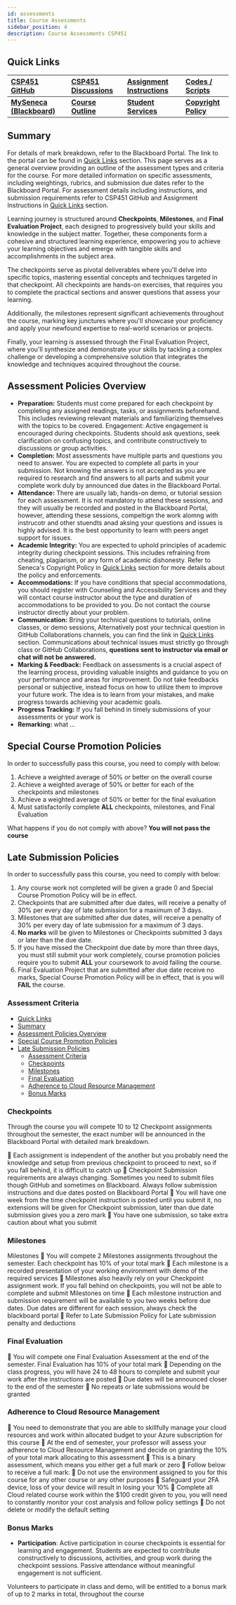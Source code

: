 ```yaml
---
id: assessments
title: Course Assessments
sidebar_position: 4
description: Course Assessments CSP451
---
```


## Quick Links

| [CSP451 GitHub](https://github.com/CSP451) | [CSP451 Discussions](https://github.com/orgs/CSP451/discussions) | [Assignment Instructions](https://github.com/CSP451) | [Codes / Scripts](https://github.com/CSP451) |
| :--- | :--- | :--- | :--- |
| [**MySeneca (Blackboard)**](https://my.senecacollege.ca/) | [**Course Outline**](https://apps.senecapolytechnic.ca/ssos/findOutline.do?termCode=08424&subjectCode=CSP451&schoolCode=ITAS) | [**Student Services**](https://www.senecapolytechnic.ca/about/policies/academics-and-student-services.html) | [**Copyright Policy**](https://www.senecapolytechnic.ca/about/policies/copyright-policy.html) |

## Summary

For details of mark breakdown, refer to the Blackboard Portal. The link to the portal can be found in [Quick Links](#quick-links) section. This page serves as a general overview providing an outline of the assessment types and criteria for the course. For more detailed information on specific assessments, including weightings, rubrics, and submission due dates refer to the Blackboard Portal. For assessment details including instructions, and submission requirements refer to CSP451 GitHub and Assignment Instructions in [Quick Links](#quick-links) section.

Learning journey is structured around **Checkpoints**, **Milestones**, and **Final Evaluation Project**, each designed to progressively build your skills and knowledge in the subject matter. Together, these components form a cohesive and structured learning experience, empowering you to achieve your learning objectives and emerge with tangible skills and accomplishments in the subject area.

The checkpoints serve as pivotal deliverables where you'll delve into specific topics, mastering essential concepts and techniques targeted in that checkpoint. All checkpoints are hands-on exercises, that requires you to complete the practical sections and answer questions that assess your learning.

Additionally, the milestones represent significant achievements throughout the course, marking key junctures where you'll showcase your proficiency and apply your newfound expertise to real-world scenarios or projects.

Finally, your learning is assessed through the Final Evaluation Project, where you'll synthesize and demonstrate your skills by tackling a complex challenge or developing a comprehensive solution that integrates the knowledge and techniques acquired throughout the course.

## Assessment Policies Overview

- **Preparation:** Students must come prepared for each checkpoint by completing any assigned readings, tasks, or assignments beforehand. This includes reviewing relevant materials and familiarizing themselves with the topics to be covered.
Engagement: Active engagement is encouraged during checkpoints. Students should ask questions, seek clarification on confusing topics, and contribute constructively to discussions or group activities.
- **Completion:** Most assessments have multiple parts and questions you need to answer. You are expected to complete all parts in your submission. Not knowing the answers is not accepted as you are required to research and find answers to all parts and submit your complete work duly by announced due dates in the Blackboard Portal.
- **Attendance:** There are usually lab, hands-on demo, or tutorial session for each assessment. It is not mandatory to attend these sessions, and they will usually be recorded and posted in the Blackboard Portal, however, attending these sessions, compeltign the work alomng with instrucotr and other stuendts anad aksing your questions and issues is highly advised. It is the best opportunity to learn with peers anget support for issues.
- **Academic Integrity:** You are expected to uphold principles of academic integrity during checkpoint sessions. This includes refraining from cheating, plagiarism, or any form of academic dishonesty. Refer to Seneca's Copyright Policy in [Quick Links](#quick-links) section for more details about the policy and enforcements.
- **Accommodations:** If you have conditions that special accommodations, you should register with Counseling and Accessibility Services and they will contact course instructor about the type and duration of accommodations to be provided to you. Do not contact the course instructor directly about your problem.
- **Communication:** Bring your technical questions to tutorials, online classes, or demo sessions, Alternatively post your technical question in GitHub Collaborations channels, you can find the link in [Quick Links](#quick-links) section. Communications about technical issues must strictly go through class or GitHub Collaborations, **questions sent to instructor via email or chat will not be answered.**
- **Marking & Feedback:** Feedback on assessments is a crucial aspect of the learning process, providing valuable insights and guidance to you on your performance and areas for improvement. Do not take feedbacks personal or subjective, instead focus on how to utilize them to improve your future work. The idea is to learn from your mistakes, and make progress towards achieving your academic goals.
- **Progress Tracking:** If you fall behind in timely submissions of your assessments or your work is
- **Remarking:** what ...

## Special Course Promotion Policies

In order to successfully pass this course, you need to comply with below:

1. Achieve a weighted average of 50% or better on the overall course
2. Achieve a weighted average of 50% or better for each of the checkpoints and milestones
3. Achieve a weighted average of 50% or better for the final evaluation
4. Must satisfactorily complete **ALL** checkpoints, milestones, and Final Evaluation

What happens if you do not comply with above? **You will not pass the course**

## Late Submission Policies

In order to successfully pass this course, you need to comply with below:

1. Any course work not completed will be given a grade 0 and Special Course Promotion Policy will be in effect​.
2. Checkpoints that are submitted after due dates, will receive a penalty of 30% per every day of late submission for a maximum of 3 days.
3. Milestones that are submitted after due dates, will receive a penalty of 30% per every day of late submission for a maximum of 3 days.
4. **No marks** will be given to Milestones or Checkpoints submitted 3 days or later than the due date​.
5. If you have missed the Checkpoint due date by more than three days, you must still submit your work completely, course promotion policies require you to submit **ALL** your coursework to avoid failing the course.
6. Final Evaluation Project that are submitted after due date receive no marks, Special Course Promotion Policy will be in effect​, that is you will **FAIL** the course.

### Assessment Criteria

- [Quick Links](#quick-links)
- [Summary](#summary)
- [Assessment Policies Overview](#assessment-policies-overview)
- [Special Course Promotion Policies](#special-course-promotion-policies)
- [Late Submission Policies](#late-submission-policies)
  - [Assessment Criteria](#assessment-criteria)
  - [Checkpoints](#checkpoints)
  - [Milestones](#milestones)
  - [Final Evaluation](#final-evaluation)
  - [Adherence to Cloud Resource Management](#adherence-to-cloud-resource-management)
  - [Bonus Marks](#bonus-marks)

### Checkpoints

Through the course you will compete 10 to 12 Checkpoint assignments throughout the semester, the exact number will be announced in the Blackboard Portal with detailed mark breakdown.

 Each assignment is independent of the another but you probably need the knowledge
and setup from previous checkpoint to proceed to next, so if you fall behind, it is difficult
to catch up
 Checkpoint Submission requirements are always changing. Sometimes you need to
submit files though GitHub and sometimes on Blackboard. Always follow submission
instructions and due dates posted on Blackboard Portal
 You will have one week from the time checkpoint instruction is posted until you submit it,
no extensions will be given for Checkpoint submission, later than due date submission
gives you a zero mark
 You have one submission, so take extra caution about what you submit

### Milestones

Milestones
 You will compete 2 Milestones assignments throughout the semester. Each
checkpoint has 10% of your total mark
 Each milestone is a recorded presentation of your working environment with
demo of the required services
 Milestones also heavily rely on your Checkpoint assignment work. If you fall
behind on checkpoints, you will not be able to complete and submit
Milestones on time
 Each milestone instruction and submission requirement will be available to you
two weeks before due dates. Due dates are different for each session, always
check the blackboard portal
 Refer to Late Submission Policy for Late submission penalty and deductions

### Final Evaluation

 You will compete one Final Evaluation Assessment at the end of the
semester. Final Evaluation has 10% of your total mark
 Depending on the class progress, you will have 24 to 48 hours to complete
and submit your work after the instructions are posted
 Due dates will be announced closer to the end of the semester
 No repeats or late submissions would be granted

### Adherence to Cloud Resource Management

 You need to demonstrate that you are able to skillfully manage your cloud resources and work
within allocated budget to your Azure subscription for this course
 At the end of semester, your professor will assess your adherence to Cloud Resource
Management and decide on granting the 10% of your total mark allocating to this assessment
 This is a binary assessment, which means you either get a full mark or zero
 Follow below to receive a full mark:
 Do not use the environment assigned to you for this course for any other course or any other purposes
 Safeguard your 2FA device, loss of your device will result in losing your 10%
 Complete all Cloud related course work within the $100 credit given to you, you will need to constantly
monitor your cost analysis and follow policy settings
 Do not delete or modify the default setting

### Bonus Marks

- **Participation**: Active participation in course checkpoints is essential for learning and engagement. Students are expected to contribute constructively to discussions, activities, and group work during the checkpoint sessions. Passive attendance without meaningful engagement is not sufficient.

Volunteers to participate in class and demo, will be entitled to a bonus mark of up
to 2 marks in total, throughout the course
